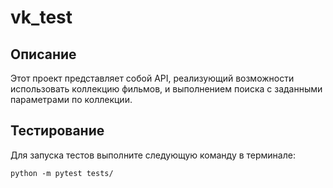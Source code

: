 # vk_test

## Описание
Этот проект представляет собой API, реализующий возможности использовать коллекцию фильмов, и выполнением поиска с заданными параметрами по коллекции.


## Тестирование

Для запуска тестов выполните следующую команду в терминале:
```
python -m pytest tests/
```